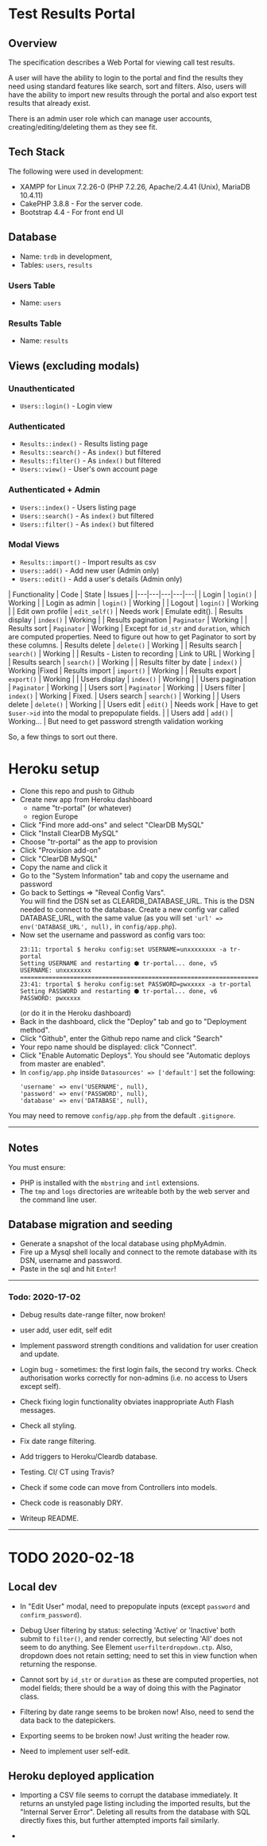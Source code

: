 # Test Results Portal

## Overview

The specification describes a Web Portal for viewing call test results.

A user will have the ability to login to the portal and find the results they need using standard features like search, sort and filters. Also, users will have the ability to import new results through the portal and also export test results that already exist.

There is an admin user role which can manage user accounts, creating/editing/deleting them as they see fit.

## Tech Stack

The following were used in development:

- XAMPP for Linux 7.2.26-0 (PHP 7.2.26, Apache/2.4.41 (Unix), MariaDB 10.4.11)
- CakePHP 3.8.8 - For the server code.
- Bootstrap 4.4 - For front end UI

## Database

- Name:     `trdb` in development, 
- Tables:   `users`, `results`

### Users Table

- Name:     `users`

### Results Table

- Name:     `results`

## Views (excluding modals)

### Unauthenticated

- `Users::login()` - Login view

### Authenticated

- `Results::index()` - Results listing​ page
- `Results::search()` - As `index()` but filtered
- `Results::filter()` - As `index()` but filtered
- `Users::view()` - User's own account page

### Authenticated + Admin

- `Users::index()` - Users listing page
- `Users::search()` - As `index()` but filtered
- `Users::filter()` - As `index()` but filtered

### Modal Views

- `Results::import()` - Import results as csv
- `Users::add()`      - Add new user (Admin only)
- `Users::edit()`     - Add a user's details (Admin only)

|  Functionality | Code  | State  | Issues |
|---|---|---|---|---|
| Login            | `login()`  | Working |
| Login as admin   | `login()`  | Working | 
| Logout            | `login()`  | Working | 
| Edit own profile | `edit_self()` | Needs work |   Emulate edit().
| Results display  | `index()`  | Working  |
| Results pagination  | `Paginator`  | Working  |
| Results sort  | `Paginator`  | Working  | Except for `id_str` and `duration`, which are computed properties. Need to figure out how to get Paginator to sort by these columns.
| Results delete  | `delete()`  | Working  |
| Results search  | `search()`  | Working  |
| Results - Listen to recording  | Link to URL  | Working  |
| Results search   | `search()`  | Working  |
| Results filter by date   | `index()`   | Working  |Fixed
| Results import   | `import()`  | Working  |
| Results export   | `export()`  | Working  | 
| Users display    | `index()`  | Working  |
| Users pagination  | `Paginator`  | Working  |
| Users sort  | `Paginator`  | Working  |
| Users filter     | `index()`   | Working  | Fixed.
| Users search     | `search()`  | Working  |
| Users delete        | `delete()`     | Working  |
| Users edit      | `edit()`    | Needs work | Have to get `$user->id` into the modal to prepopulate fields. |
| Users add        | `add()`     | Working...  | But need to get password strength validation working 

So, a few things to sort out there.


# Heroku setup

- Clone this repo and push to Github
- Create new app from Heroku dashboard
    - name "tr-portal" (or whatever)
    - region Europe
- Click "Find more add-ons" and select "ClearDB MySQL"
- Click "Install ClearDB MySQL"
- Choose "tr-portal" as the app to provision
- Click "Provision add-on"
- Click "ClearDB MySQL"
- Copy the name and click it
- Go to the "System Information" tab and copy the username and password
- Go back to Settings => "Reveal Config Vars".   
    You will find the DSN set as CLEARDB_DATABASE_URL.
    This is the DSN needed to connect to the database.
    Create a new config var called DATABASE_URL, with the same value
        (as you will set `'url' => env('DATABASE_URL', null),` in `config/app.php`).
- Now set the username and password as config vars too:
    ```
    23:11: trportal $ heroku config:set USERNAME=unxxxxxxxx -a tr-portal
    Setting USERNAME and restarting ⬢ tr-portal... done, v5
    USERNAME: unxxxxxxxx
    ======================================================================================================================
    23:41: trportal $ heroku config:set PASSWORD=pwxxxxx -a tr-portal
    Setting PASSWORD and restarting ⬢ tr-portal... done, v6
    PASSWORD: pwxxxxx
    ```
    (or do it in the Heroku dashboard)
- Back in the dashboard, click the "Deploy" tab and go to "Deployment method".
- Click "Github", enter the Github repo name and click "Search"
- Your repo name should be displayed: click "Connect".
- Click "Enable Automatic Deploys".   You should see "Automatic deploys from  master are enabled".
- In `config/app.php` inside `Datasources' => ['default']` set the following:
    ```
    'username' => env('USERNAME', null),
    'password' => env('PASSWORD', null),
    'database' => env('DATABASE', null),
    ```
You may need to remove `config/app.php` from the default `.gitignore`.

___________ 

## Notes

You must ensure:
- PHP is installed with the `mbstring` and `intl` extensions.
- The `tmp` and `logs` directories are writeable both by the web server and the
command line user.

## Database migration and seeding

* Generate a snapshot of the local database using phpMyAdmin.
* Fire up a Mysql shell locally and connect to the remote database with its DSN, username and password.
* Paste in the sql and hit `Enter`!
_________________________________________________

### Todo: 2020-17-02

- Debug results date-range filter, now broken!

- user add, user edit, self edit

- Implement password strength conditions and validation for user creation and update.

- Login bug - sometimes: the first login fails, the second try works.  Check authorisation works correctly for non-admins (i.e. no access to Users except self).

- Check fixing login functionality obviates inappropriate Auth Flash messages.

- Check all styling.

- Fix date range filtering.

- Add triggers to Heroku/Cleardb database.

- Testing.   CI/ CT using Travis?

- Check if some code can move from Controllers into models.

- Check code is reasonably DRY.

- Writeup README.

________________________________
# TODO 2020-02-18

## Local dev

- In "Edit User" modal, need to prepopulate inputs (except `password` and `confirm_password`).

- Debug User filtering by status: selecting 'Active' or 'Inactive' both submit to `filter()`, and render correctly, but selecting 'All' does not seem to do anything.  See Element `userfilterdropdown.ctp`.   Also, dropdown does not retain setting; need to set this in view function when returning the response.

- Cannot sort by `id_str` or `duration` as these are computed properties, not model fields; there should be a way of doing this with the Paginator class.

- Filtering by date range seems to be broken now!   Also, need to send the data back to the datepickers.

- Exporting seems to be broken now!   Just writing the header row.

- Need to implement user self-edit.

## Heroku deployed application

- Importing a CSV file seems to corrupt the database immediately.   It returns an unstyled page listing including the imported results, but the "Internal Server Error".   Deleting all results from the database with SQL directly fixes this, but further attempted imports fail similarly.

- 